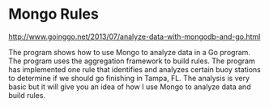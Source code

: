 Mongo Rules
==========

http://www.goinggo.net/2013/07/analyze-data-with-mongodb-and-go.html

The program shows how to use Mongo to analyze data in a Go program. The program uses the aggregation framework to build rules. The program has implemented one rule that identifies and analyzes certain buoy stations to determine if we should go finishing in Tampa, FL. The analysis is very basic but it will give you an idea of how I use Mongo to analyze data and build rules.
